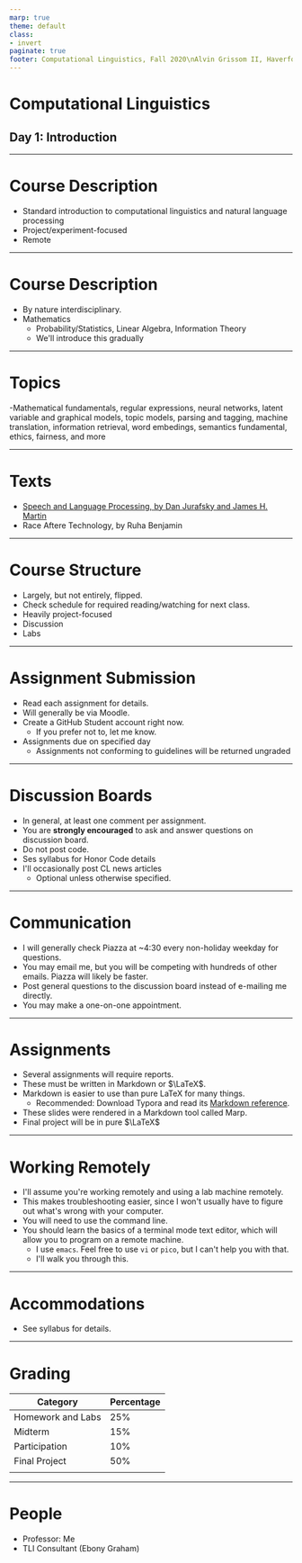 ```yaml
---
marp: true
theme: default
class:
- invert
paginate: true
footer: Computational Linguistics, Fall 2020\nAlvin Grissom II, Haverford College
---
```

# Computational Linguistics
## Day 1: Introduction
---
# Course Description
- Standard introduction to computational linguistics and natural language processing
- Project/experiment-focused
- Remote
---
# Course Description
- By nature interdisciplinary.
- Mathematics
    - Probability/Statistics, Linear Algebra, Information Theory
    - We'll introduce this gradually

---
# Topics
 -Mathematical fundamentals, regular expressions, neural networks, latent variable and graphical models, topic models, parsing and tagging, machine translation, information retrieval, word embedings, semantics fundamental, ethics, fairness, and more

 ---
 #  Texts
 - [Speech and Language Processing, by Dan Jurafsky and James H. Martin](https://web.stanford.edu/~jurafsky/slp3/)
 - Race Aftere Technology, by Ruha Benjamin
 
 ---

# Course Structure
- Largely, but not entirely, flipped.
- Check schedule for required reading/watching for next class.
- Heavily project-focused
- Discussion
- Labs

---
# Assignment Submission
- Read each assignment for details.
- Will generally be via Moodle.
- Create a GitHub Student account right now.
    - If you prefer not to, let me know.
- Assignments due on specified day
    - Assignments not conforming to guidelines will be returned ungraded

---
# Discussion Boards
 - In general, at least one comment per assignment.
 - You are **strongly encouraged** to ask and answer questions on discussion board.
 - Do not post code.
 - Ses syllabus for Honor Code details
 - I'll occasionally post CL news articles
     - Optional unless otherwise specified.

---
# Communication
 - I will generally check Piazza at ~4:30 every non-holiday weekday for questions.
 - You may email me, but you will be competing with hundreds of other emails.  Piazza will likely be faster.
 - Post general questions to the discussion board instead of e-mailing me directly.
 - You may make a one-on-one appointment.

---
 # Assignments
 - Several assignments will require reports.
 - These must be written in Markdown or $\LaTeX$.
 - Markdown is easier to use than pure LaTeX for many things.
   - Recommended: Download Typora and read its [Markdown reference](https://support.typora.io/Markdown-Reference/).
- These slides were rendered in a Markdown tool called Marp.
- Final project will be in pure $\LaTeX$

---
# Working Remotely
- I'll assume you're working remotely and using a lab machine remotely.
- This makes troubleshooting easier, since I won't usually have to figure out what's wrong with your computer.
- You will need to use the command line.
- You should learn the basics of a terminal mode text editor, which will allow you to program on a remote machine.  
    - I use `emacs`. Feel free to use `vi` or `pico`, but I can't help you with that.
    - I'll walk you through this.

---
# Accommodations
 - See syllabus for details.

---
 # Grading

| Category          | Percentage |
| ----------------- | ---------- |
| Homework and Labs | 25%        |
| Midterm           | 15%        |
| Participation     | 10%        |
| Final Project     | 50%        |
|                   |            |

---
# People
- Professor: Me
- TLI Consultant (Ebony Graham)





